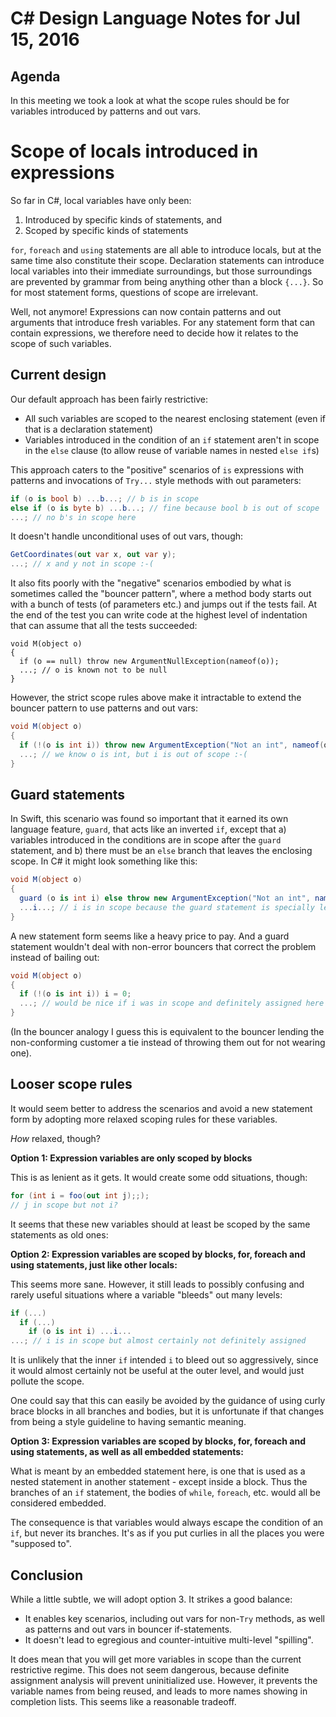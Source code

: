 # C# Design Language Notes for Jul 15, 2016
## Agenda

In this meeting we took a look at what the scope rules should be for variables introduced by patterns and out vars.
# Scope of locals introduced in expressions

So far in C#, local variables have only been:
1. Introduced by specific kinds of statements, and
2. Scoped by specific kinds of statements

`for`, `foreach` and `using` statements are all able to introduce locals, but at the same time also constitute their scope. Declaration statements can introduce local variables into their immediate surroundings, but those surroundings are prevented by grammar from being anything other than a block `{...}`. So for most statement forms, questions of scope are irrelevant.

Well, not anymore! Expressions can now contain patterns and out arguments that introduce fresh variables. For any statement form that can contain expressions, we therefore need to decide how it relates to the scope of such variables.
## Current design

Our default approach has been fairly restrictive:
- All such variables are scoped to the nearest enclosing statement (even if that is a declaration statement)
- Variables introduced in the condition of an `if` statement aren't in scope in the `else` clause (to allow reuse of variable names in nested `else if`s)

This approach caters to the "positive" scenarios of `is` expressions with patterns and invocations of `Try...` style methods with out parameters:

``` c#
if (o is bool b) ...b...; // b is in scope
else if (o is byte b) ...b...; // fine because bool b is out of scope
...; // no b's in scope here
```

It doesn't handle unconditional uses of out vars, though:

``` c#
GetCoordinates(out var x, out var y);
...; // x and y not in scope :-(
```

It also fits poorly with the "negative" scenarios embodied by what is sometimes called the "bouncer pattern", where a method body starts out with a bunch of tests (of parameters etc.) and jumps out if the tests fail. At the end of the test you can write code at the highest level of indentation that can assume that all the tests succeeded:

```
void M(object o)
{
  if (o == null) throw new ArgumentNullException(nameof(o));
  ...; // o is known not to be null
}
```

However, the strict scope rules above make it intractable to extend the bouncer pattern to use patterns and out vars:

``` c#
void M(object o)
{
  if (!(o is int i)) throw new ArgumentException("Not an int", nameof(o));
  ...; // we know o is int, but i is out of scope :-(
}
```
## Guard statements

In Swift, this scenario was found so important that it earned its own language feature, `guard`, that acts like an inverted `if`, except that a) variables introduced in the conditions are in scope after the `guard` statement, and b) there must be an `else` branch that leaves the enclosing scope. In C# it might look something like this:

``` c#
void M(object o)
{
  guard (o is int i) else throw new ArgumentException("Not an int", nameof(o)); // else must leave scope
  ...i...; // i is in scope because the guard statement is specially leaky
}
```

A new statement form seems like a heavy price to pay. And a guard statement wouldn't deal with non-error bouncers that correct the problem instead of bailing out:

``` c#
void M(object o)
{
  if (!(o is int i)) i = 0;
  ...; // would be nice if i was in scope and definitely assigned here
}
```

(In the bouncer analogy I guess this is equivalent to the bouncer lending the non-conforming customer a tie instead of throwing them out for not wearing one).
## Looser scope rules

It would seem better to address the scenarios and avoid a new statement form by adopting more relaxed scoping rules for these variables.

_How_ relaxed, though?

**Option 1: Expression variables are only scoped by blocks**

This is as lenient as it gets. It would create some odd situations, though:

``` c#
for (int i = foo(out int j);;); 
// j in scope but not i?
```

It seems that these new variables should at least be scoped by the same statements as old ones:

**Option 2: Expression variables are scoped by blocks, for, foreach and using statements, just like other locals:**

This seems more sane. However, it still leads to possibly confusing and rarely useful situations where a variable "bleeds" out many levels:

``` c#
if (...)
  if (...)
    if (o is int i) ...i...
...; // i is in scope but almost certainly not definitely assigned 
```

It is unlikely that the inner `if` intended `i` to bleed out so aggressively, since it would almost certainly not be useful at the outer level, and would just pollute the scope.

One could say that this can easily be avoided by the guidance of using curly brace blocks in all branches and bodies, but it is unfortunate if that changes from being a style guideline to having semantic meaning.

**Option 3: Expression variables are scoped by blocks, for, foreach and using statements, as well as all embedded statements:**

What is meant by an embedded statement here, is one that is used as a nested statement in another statement - except inside a block. Thus the branches of an `if` statement, the bodies of `while`, `foreach`, etc. would all be considered embedded.

The consequence is that variables would always escape the condition of an `if`, but never its branches. It's as if you put curlies in all the places you were "supposed to".
## Conclusion

While a little subtle, we will adopt option 3. It strikes a good balance:
- It enables key scenarios, including out vars for non-`Try` methods, as well as patterns and out vars in bouncer if-statements.
- It doesn't lead to egregious and counter-intuitive multi-level "spilling".

It does mean that you will get more variables in scope than the current restrictive regime. This does not seem dangerous, because definite assignment analysis will prevent uninitialized use. However, it prevents the variable names from being reused, and leads to more names showing in completion lists. This seems like a reasonable tradeoff.
